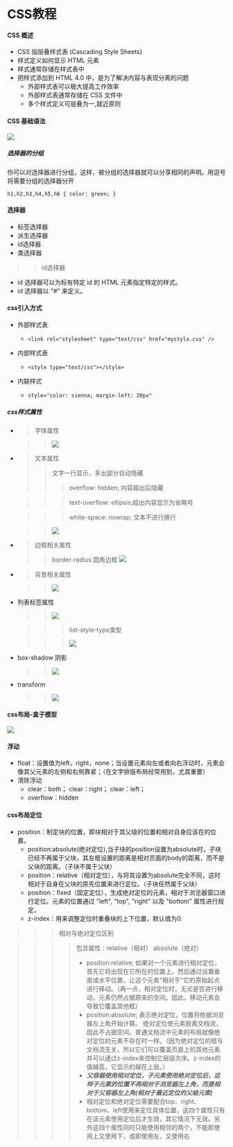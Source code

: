 CSS教程
===
#### CSS 概述
 * CSS 指层叠样式表 (Cascading Style Sheets)
 * 样式定义如何显示 HTML 元素
 * 样式通常存储在样式表中
 * 把样式添加到 HTML 4.0 中，是为了解决内容与表现分离的问题
   * 外部样式表可以极大提高工作效率
   * 外部样式表通常存储在 CSS 文件中
   * 多个样式定义可层叠为一,就近原则

#### CSS 基础语法

![](images/ct_css_selector.gif)

##### 选择器的分组

你可以对选择器进行分组，这样，被分组的选择器就可以分享相同的声明。用逗号将需要分组的选择器分开

`h1,h2,h3,h4,h5,h6 {
  color: green;
  }`
  
#### 选择器

* 标签选择器
* 派生选择器
* id选择器
* 类选择器

>> id选择器

* id 选择器可以为标有特定 id 的 HTML 元素指定特定的样式。
* id 选择器以 "#" 来定义。

#### css引入方式

* 外部样式表

  * `<link rel="stylesheet" type="text/css" href="mystyle.css" />`

* 内部样式表

  * `<style type="text/css"></style>`

* 内联样式

  * `style="color: sienna; margin-left: 20px"`
  
##### css样式属性

 * > 字体属性
 
   >> ![](images/1.png)
   
 * > 文本属性
   >> 文字一行显示，多出部分自动隐藏
   >>> overflow: hidden; 内容超出后隐藏
   
   >>>text-overflow: ellipsis;超出内容显示为省略号
   
   >>>white-space: nowrap; 文本不进行换行
 
   >> ![](images/2.png)
 
 * > 边框相关属性
   >> border-radius 圆角边框
   >> ![](images/3.png)
   
 * > 背景相关属性
 
   >> ![](images/4.png)

 * 列表标签属性
 
   >> ![](images/5.png)
   
   >>> list-style-type类型
   
   >>> ![](images/6.png)
   
 * box-shadow 阴影
   >> ![](images/8.png)
   
 * transform
   >> ![](images/transform.png)
   
#### css布局-盒子模型
![](images/7.png)

#### 浮动

* float：设置值为left，right，none；当设置元素向左或者向右浮动时，元素会像其父元素的左侧和右侧靠紧；（在文字排版布局经常用到，尤其重要）
* 清除浮动 
  * clear：both； clear：right； clear：left；
  * overflow：hidden
  
#### css布局定位
* position：制定块的位置，即块相对于其父级的位置和相对自身应该在的位置。
  * position:absolute(绝对定位),当子块的position设置为absolute时，子块已经不再属于父块，其左框设置的距离是相对页面的body的距离，而不是父块的距离。（子块不属于父块）
  * position：relative（相对定位），与将其设置为absolute完全不同，这时相对于自身在父块的原先位置来进行定位。（子块任然属于父块）
  * position：fixed（固定定位），生成绝对定位的元素，相对于浏览器窗口进行定位。元素的位置通过 "left", "top", "right" 以及 "bottom" 属性进行规定。
  * z-index：用来调整定位时重叠块的上下位置，默认值为0.
  
>>> 相对与绝对定位区别

>>>> 包含属性：relative（相对） absolute（绝对）
>>>> * position:relative; 如果对一个元素进行相对定位，首先它将出现在它所在的位置上。然后通过设置垂直或水平位置，让这个元素"相对于"它的原始起点进行移动。（再一点，相对定位时，无论是否进行移动，元素仍然占据原来的空间。因此，移动元素会导致它覆盖其他框）
>>>> * position:absolute; 表示绝对定位，位置将依据浏览器左上角开始计算。 绝对定位使元素脱离文档流，因此不占据空间。普通文档流中元素的布局就像绝对定位的元素不存在时一样。（因为绝对定位的框与文档流无关，所以它们可以覆盖页面上的其他元素并可以通过z-index来控制它层级次序。z-index的值越高，它显示的越在上层。）
>>>> * **_父容器使用相对定位，子元素使用绝对定位后，这样子元素的位置不再相对于浏览器左上角，而是相对于父容器左上角(相对于最近定位的父级元素)_**
>>>> * 相对定位和绝对定位需要配合top、right、bottom、left使用来定位具体位置，这四个属性只有在该元素使用定位后才生效，其它情况下无效。另外这四个属性同时只能使用相邻的两个，不能即使用上又使用下，或即使用左，又使用右








